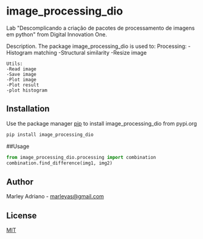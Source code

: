 # image_processing_dio
Lab "Descomplicando a criação de pacotes de processamento de imagens em python" from Digital Innovation One.

Description. 
The package image_processing_dio is used to:
	Processing:
	-Histogram matching
	-Structural similarity
	-Resize image

	Utils:
	-Read image
	-Save image
	-Plot image
	-Plot result
	-plot histogram

## Installation

Use the package manager [pip](https://pip.pypa.io/en/stable/) to install image_processing_dio from pypi.org

```bash
pip install image_processing_dio
```

##Usage

```python
from image_processing_dio.processing import combination
combination.find_difference(img1, img2)
```

## Author
Marley Adriano - <marleyas@gmail.com>

## License
[MIT](https://choosealicense.com/licenses/mit/)
